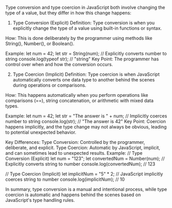 Type conversion and type coercion in JavaScript both involve changing the type of a value, but they differ in how this change happens:

1. Type Conversion (Explicit)
Definition: Type conversion is when you explicitly change the type of a value using built-in functions or syntax.

How: This is done deliberately by the programmer using methods like String(), Number(), or Boolean().

Example:
  let num = 42;
  let str = String(num); // Explicitly converts number to string
  console.log(typeof str); // "string"
Key Point: The programmer has control over when and how the conversion occurs.

2. Type Coercion (Implicit)
Definition: Type coercion is when JavaScript automatically converts one data type to another behind the scenes during operations or comparisons.

How: This happens automatically when you perform operations like comparisons (==), string concatenation, or arithmetic with mixed data types.

Example:
  let num = 42;
  let str = "The answer is " + num; // Implicitly coerces number to string
  console.log(str); // "The answer is 42"
Key Point: Coercion happens implicitly, and the type change may not always be obvious, leading to potential unexpected behavior.

Key Differences:
  Type Conversion: Controlled by the programmer, deliberate, and explicit.
  Type Coercion: Automatic by JavaScript, implicit, and can sometimes lead to unexpected results.
Example:
// Type Conversion (Explicit)
  let num = "123";
  let convertedNum = Number(num); // Explicitly converts string to number
  console.log(convertedNum); // 123

// Type Coercion (Implicit)
  let implicitNum = "5" * 2; // JavaScript implicitly coerces string to number
  console.log(implicitNum); // 10
  
In summary, type conversion is a manual and intentional process, while type coercion is automatic and happens behind the scenes based on JavaScript's type handling rules.
